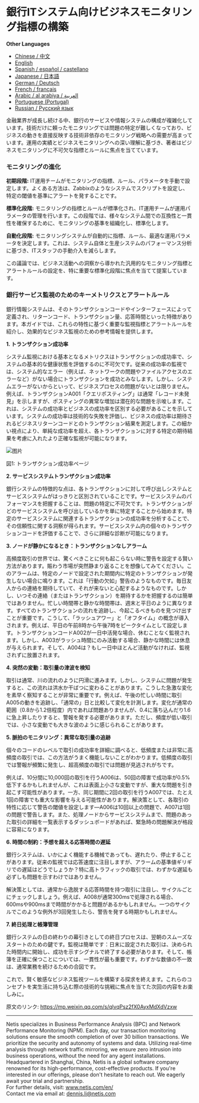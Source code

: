 # 銀行ITシステム向けビジネスモニタリング指標の構築

**Other Languages**

+ [Chinese / 中文](https://github.com/lvdeshuii/OverFlow/blob/main/docs/zh/Crafting-Business-Monitoring-Metrics-for-Bank-IT-Systems-zh.md)
+ [English](https://github.com/lvdeshuii/OverFlow/blob/main/docs/en/Crafting-Business-Monitoring-Metrics-for-Bank-IT-Systems-en.md)
+ [Spanish / español / castellano](https://github.com/lvdeshuii/OverFlow/blob/main/docs/es/Crafting-Business-Monitoring-Metrics-for-Bank-IT-Systems-es.md)
+ [Japanese / 日本語](https://github.com/lvdeshuii/OverFlow/blob/main/docs/ja/Crafting-Business-Monitoring-Metrics-for-Bank-IT-Systems-ja.md)
+ [German / Deutsch](https://github.com/lvdeshuii/OverFlow/blob/main/docs/de/Crafting-Business-Monitoring-Metrics-for-Bank-IT-Systems-de.md)
+ [French / français](https://github.com/lvdeshuii/OverFlow/blob/main/docs/fr/Crafting-Business-Monitoring-Metrics-for-Bank-IT-Systems-fr.md)
+ [Arabic / al arabiya / العربية](https://github.com/lvdeshuii/OverFlow/blob/main/docs/ar/Crafting-Business-Monitoring-Metrics-for-Bank-IT-Systems-ar.md)
+ [Portuguese (Portugal)](https://github.com/lvdeshuii/OverFlow/blob/main/docs/pt/Crafting-Business-Monitoring-Metrics-for-Bank-IT-Systems-pt.md)
+ [Russian / Русский язык](https://github.com/lvdeshuii/OverFlow/blob/main/docs/ru/Crafting-Business-Monitoring-Metrics-for-Bank-IT-Systems-ru.md)

金融業界が成長し続ける中、銀行のサービスや情報システムの構成が複雑化しています。技術だけに頼ったモニタリングでは問題の特定が難しくなっており、ビジネスの動きを直接反映する技術非依存のモニタリング戦略への需要が高まっています。運用の実績とビジネスモニタリングへの深い理解に基づき、著者はビジネスモニタリングに不可欠な指標とルールに焦点を当てています。

### モニタリングの進化

**初期段階:** IT運用チームがモニタリングの指標、ルール、パラメータを手動で設定します。よくある方法は、Zabbixのようなシステムでスクリプトを設定し、特定の閾値を基準にアラートを発することです。

**標準化段階:** モニタリングの指標とルールが標準化され、IT運用チームが運用パラメータの管理を行います。この段階では、様々なシステム間での互換性と一貫性を確保するために、モニタリングの基準を組織化し、標準化します。

**自動化段階:** モニタリングシステムが自動的に指標、ルール、最適な運用パラメータを決定します。これは、システム自体と生産システムのパフォーマンス分析に基づき、ITスタッフの手動介入を減らします。

この議論では、ビジネス活動への洞察から導かれた汎用的なモニタリング指標とアラートルールの設定を、特に重要な標準化段階に焦点を当てて提案しています。

### 銀行サービス監視のためのキーメトリクスとアラートルール

銀行情報システムは、そのトランザクションコードやインターフェースによって定義され、リターンコード、トランザクション量、応答時間といった特徴があります。本ガイドでは、これらの特性に基づく重要な監視指標とアラートルールを紹介し、効果的なビジネス監視のための参考情報を提供します。

**1. トランザクション成功率**

システム監視における基本となるメトリクスはトランザクションの成功率で、システムの基本的な健康状態を評価するのに不可欠です。従来の成功率の監視では、システム的なエラー（例えば、ネットワークの問題やファイルアクセスのエラーなど）がない場合にトランザクションを成功とみなします。しかし、システムエラーがないからといって、ビジネスプロセスの問題がないとは限りません。例えば、トランザクションA001「クエリポスティング」は通常「レコード未発見」を示しますが、ポスティングの異常な増加は潜在的な問題を示唆します。これは、システムの成功率とビジネスの成功率を区別する必要があることを示しています。システムの成功率は技術的な失敗を評価し、ビジネスの成功率は期待されるビジネスリターンコードとのトランザクション結果を測定します。この細かい視点により、単純な成功率を超え、各トランザクションに対する特定の期待結果を考慮に入れたより正確な監視が可能になります。

![图片](https://mmbiz.qpic.cn/sz_mmbiz_png/MR8pzzoKXjZp8SC2icFBL32T5nicZc8Nn56cTG16anNEMp3ug4lF03nnh9vKEyp8aHLvoe5x0Fvibo1SDTlNmydeQ/640?wx_fmt=png&tp=webp&wxfrom=5&wx_lazy=1&wx_co=1)

図1: トランザクション成功率ページ

**2. サービスシステムトランザクション成功率**

銀行システムの特徴的な点は、各トランザクションに対して呼び出しシステムとサービスシステムがはっきりと区別されていることです。サービスシステムのパフォーマンスを把握することは、問題の特定に不可欠です。トランザクションがどのサービスシステムを呼び出しているかを単に特定することから始めます。特定のサービスシステムに関連するトランザクションの成功率を分析することで、その信頼性に関する洞察が得られます。サービスシステム内の個々のトランザクションコードを評価することで、さらに詳細な診断が可能になります。

**3. ノードが静かになるとき：トランザクションなしアラーム**

高頻度取引の世界では、驚くべきことに何も起こらない時に警告を設定する賢い方法があります。賑わう市場が突然静まり返ることを想像してみてください。このアラームは、特定のノードで設定された期間内に特定のトランザクションが発生しない場合に鳴ります。これは「行動の欠如」警告のようなものです。毎日友人からの連絡を期待していて、それが来ないと心配するようなものです。しかし、いつその連絡（またはトランザクション）を期待するかを把握するのは簡単ではありません。忙しい時間帯と静かな時間帯は、週末と平日のように異なります。すべてのトランザクションの流れを追跡し、今起こるべきものを見つけ出すことが重要です。こうして、「ラッシュアワー」と「オフタイム」の概念が導入されます。例えば、平日の午前8時から午後7時をピークタイムとして設定します。トランザクションコードA002が一日中活発な場合、休むことなく監視されます。しかし、A003がラッシュ時間にのみ活動する場合、静かな時間には休息が与えられます。そして、A004は？もし一日中ほとんど活動がなければ、監視されずに放置されます。

**4. 突然の変動：取引量の津波を検知**

取引は通常、川の流れのように円滑に進みます。しかし、システムに問題が発生すると、この流れは洪水か干ばつに変わることがあります。こうした急激な変化を素早く察知することが非常に重要です。例えば、午後の忙しい時間に取引A005の動きを追跡し、「通常の」日と比較して変化を計測します。変化が通常の範囲（0.8から1.2倍程度）内であれば問題ありませんが、0.4に落ち込んだり1.6に急上昇したりすると、警報を発する必要があります。ただし、頻度が低い取引では、小さな変動でも大きな波のように感じられることがあります。

**5. 脈拍のモニタリング：異常な取引量の追跡**

個々のコードのレベルで取引の成功率を詳細に調べると、低頻度または非常に高頻度の取引では、この方法がうまく機能しないことがわかります。低頻度の取引では警報が頻繁に発生し、超高頻度の取引では問題が見逃されがちです。

例えば、10分間に10,000回の取引を行うA006は、50回の障害で成功率が0.5%低下するかもしれませんが、これは表面上小さな変動ですが、重大な問題を引き起こす可能性があります。一方、同じ期間に2回の取引を行うA007では、たとえ1回の障害でも重大な影響を与える可能性があります。解決策として、各取引の特性に応じて警告の閾値を設定します—A006は10回以上の問題で、A007は1回の問題で警告します。また、処理ノードからサービスシステムまで、問題のあった取引の詳細を一覧表示するダッシュボードがあれば、緊急時の問題解決が格段に容易になります。

**6. 時間の制約：予想を超える応答時間の遅延**

銀行システムは、いかによく機能する機械であっても、遅れたり、停止することがあります。従来の監視では応答速度に注目しますが、アラームの基準値ギリギリでの遅延はどうでしょうか？特に高トラフィックの取引では、わずかな遅延も必ずしも問題を示すわけではありません。

解決策としては、通常から逸脱する応答時間を持つ取引に注目し、サイクルごとにチェックしましょう。例えば、A008が通常300msで処理される場合、600msや900msまで時間がかかると問題があるかもしれません。一つのサイクルでこのような例外が3回発生したら、警告を発する時期かもしれません。

**7. 終日処理と帳簿管理**

銀行システムの日の終わりの幕引きとしての終日プロセスは、翌朝のスムーズなスタートのための鍵です。監視は簡単です：日末に設定された取引は、決められた時間内に開始し、成功を示すシグナルで終了する必要があります。そして、帳簿を正確に保つことについては、一貫性が最も重要です。わずかな数値の不一致は、通常業務を続けるための合図です。

これで、賢く敏感なビジネス監視ツールを構築する探求を終えます。これらのコンセプトを実生活に持ち込む際の技術的な挑戦に焦点を当てた次回の内容をお楽しみに。

原文のリンク: https://mp.weixin.qq.com/s/qlvqPsz2fX0AyxMdXdVzxw

***
Netis specializes in Business Performance Analysis (BPC) and Network Performance Monitoring (NPM). Each day, our transaction monitoring solutions ensure the smooth completion of over 30 billion transactions. We prioritize the security and autonomy of systems and data. Utilizing real-time analysis through network traffic mirroring, we ensure zero intrusion into business operations, without the need for any agent installations. Headquartered in Shanghai, China, Netis is a global software company renowned for its high-performance, cost-effective products. If you're interested in our offerings, please don't hesitate to reach out. We eagerly await your trial and partnership.  
For further details, visit: www.netis.com/en/  
Contact me via email at: dennis.li@netis.com
